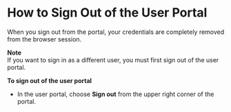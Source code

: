 # How to Sign Out of the User Portal<a name="howtosignout"></a>

When you sign out from the portal, your credentials are completely removed from the browser session\. 

**Note**  
If you want to sign in as a different user, you must first sign out of the user portal\.

**To sign out of the user portal**
+ In the user portal, choose **Sign out** from the upper right corner of the portal\.